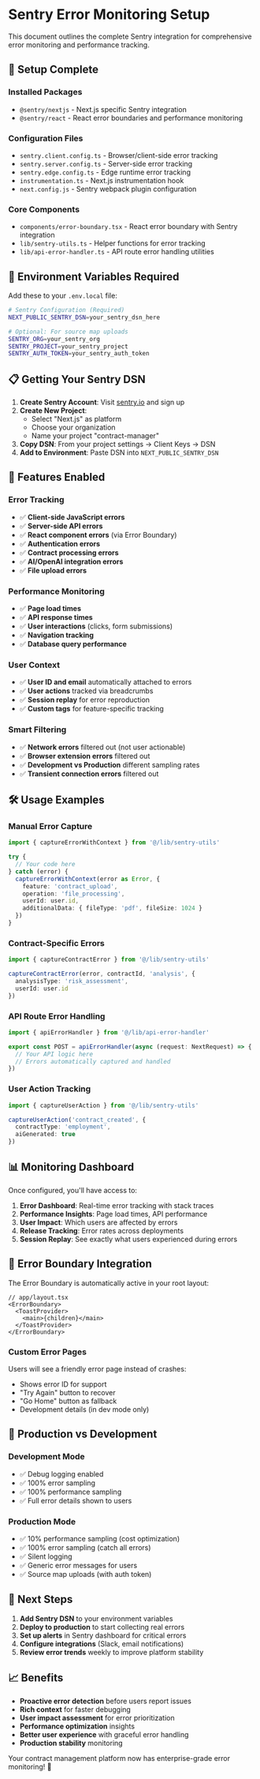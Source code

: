 # Sentry Error Monitoring Setup

This document outlines the complete Sentry integration for comprehensive error monitoring and performance tracking.

## 🚀 **Setup Complete**

### **Installed Packages**
- `@sentry/nextjs` - Next.js specific Sentry integration
- `@sentry/react` - React error boundaries and performance monitoring

### **Configuration Files**
- `sentry.client.config.ts` - Browser/client-side error tracking
- `sentry.server.config.ts` - Server-side error tracking  
- `sentry.edge.config.ts` - Edge runtime error tracking
- `instrumentation.ts` - Next.js instrumentation hook
- `next.config.js` - Sentry webpack plugin configuration

### **Core Components**
- `components/error-boundary.tsx` - React error boundary with Sentry integration
- `lib/sentry-utils.ts` - Helper functions for error tracking
- `lib/api-error-handler.ts` - API route error handling utilities

## 🔧 **Environment Variables Required**

Add these to your `.env.local` file:

```bash
# Sentry Configuration (Required)
NEXT_PUBLIC_SENTRY_DSN=your_sentry_dsn_here

# Optional: For source map uploads
SENTRY_ORG=your_sentry_org
SENTRY_PROJECT=your_sentry_project  
SENTRY_AUTH_TOKEN=your_sentry_auth_token
```

## 📋 **Getting Your Sentry DSN**

1. **Create Sentry Account**: Visit [sentry.io](https://sentry.io) and sign up
2. **Create New Project**: 
   - Select "Next.js" as platform
   - Choose your organization
   - Name your project "contract-manager" 
3. **Copy DSN**: From your project settings → Client Keys → DSN
4. **Add to Environment**: Paste DSN into `NEXT_PUBLIC_SENTRY_DSN`

## 🎯 **Features Enabled**

### **Error Tracking**
- ✅ **Client-side JavaScript errors**
- ✅ **Server-side API errors** 
- ✅ **React component errors** (via Error Boundary)
- ✅ **Authentication errors**
- ✅ **Contract processing errors**
- ✅ **AI/OpenAI integration errors**
- ✅ **File upload errors**

### **Performance Monitoring**
- ✅ **Page load times**
- ✅ **API response times**
- ✅ **User interactions** (clicks, form submissions)
- ✅ **Navigation tracking**
- ✅ **Database query performance**

### **User Context**
- ✅ **User ID and email** automatically attached to errors
- ✅ **User actions** tracked via breadcrumbs
- ✅ **Session replay** for error reproduction
- ✅ **Custom tags** for feature-specific tracking

### **Smart Filtering**
- ✅ **Network errors** filtered out (not user actionable)
- ✅ **Browser extension errors** filtered out
- ✅ **Development vs Production** different sampling rates
- ✅ **Transient connection errors** filtered out

## 🛠 **Usage Examples**

### **Manual Error Capture**
```typescript
import { captureErrorWithContext } from '@/lib/sentry-utils'

try {
  // Your code here
} catch (error) {
  captureErrorWithContext(error as Error, {
    feature: 'contract_upload',
    operation: 'file_processing',
    userId: user.id,
    additionalData: { fileType: 'pdf', fileSize: 1024 }
  })
}
```

### **Contract-Specific Errors**
```typescript
import { captureContractError } from '@/lib/sentry-utils'

captureContractError(error, contractId, 'analysis', {
  analysisType: 'risk_assessment',
  userId: user.id
})
```

### **API Route Error Handling**
```typescript
import { apiErrorHandler } from '@/lib/api-error-handler'

export const POST = apiErrorHandler(async (request: NextRequest) => {
  // Your API logic here
  // Errors automatically captured and handled
})
```

### **User Action Tracking**
```typescript
import { captureUserAction } from '@/lib/sentry-utils'

captureUserAction('contract_created', {
  contractType: 'employment',
  aiGenerated: true
})
```

## 📊 **Monitoring Dashboard**

Once configured, you'll have access to:

1. **Error Dashboard**: Real-time error tracking with stack traces
2. **Performance Insights**: Page load times, API performance
3. **User Impact**: Which users are affected by errors
4. **Release Tracking**: Error rates across deployments
5. **Session Replay**: See exactly what users experienced during errors

## 🚨 **Error Boundary Integration**

The Error Boundary is automatically active in your root layout:

```tsx
// app/layout.tsx
<ErrorBoundary>
  <ToastProvider>
    <main>{children}</main>
  </ToastProvider>
</ErrorBoundary>
```

### **Custom Error Pages**
Users will see a friendly error page instead of crashes:
- Shows error ID for support
- "Try Again" button to recover
- "Go Home" button as fallback
- Development details (in dev mode only)

## 🔄 **Production vs Development**

### **Development Mode**
- ✅ Debug logging enabled
- ✅ 100% error sampling
- ✅ 100% performance sampling  
- ✅ Full error details shown to users

### **Production Mode**
- ✅ 10% performance sampling (cost optimization)
- ✅ 100% error sampling (catch all errors)
- ✅ Silent logging
- ✅ Generic error messages for users
- ✅ Source map uploads (with auth token)

## 🎯 **Next Steps**

1. **Add Sentry DSN** to your environment variables
2. **Deploy to production** to start collecting real errors
3. **Set up alerts** in Sentry dashboard for critical errors
4. **Configure integrations** (Slack, email notifications)
5. **Review error trends** weekly to improve platform stability

## 📈 **Benefits**

- **Proactive error detection** before users report issues
- **Rich context** for faster debugging
- **User impact assessment** for error prioritization  
- **Performance optimization** insights
- **Better user experience** with graceful error handling
- **Production stability** monitoring

Your contract management platform now has enterprise-grade error monitoring! 🎉